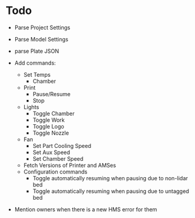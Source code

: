# Todo

- Parse Project Settings
- Parse Model Settings
- parse Plate JSON

- Add commands:

  - Set Temps
    - Chamber
  - Print
    - Pause/Resume
    - Stop
  - Lights
    - Toggle Chamber
    - Toggle Work
    - Toggle Logo
    - Toggle Nozzle
  - Fan
    - Set Part Cooling Speed
    - Set Aux Speed
    - Set Chamber Speed
  - Fetch Versions of Printer and AMSes
  - Configuration commands
    - Toggle automatically resuming when pausing due to non-lidar bed
    - Toggle automatically resuming when pausing due to untagged bed

- Mention owners when there is a new HMS error for them
